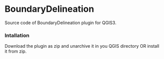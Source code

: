 # BoundaryDelineation
Source code of BoundaryDelineation plugin for QGIS3.

### Intallation
Download the plugin as zip and unarchive it in you QGIS directory OR install it from zip.
